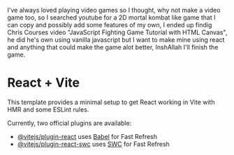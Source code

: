 I've always loved playing video games so I thought, why not make a video game too,
so I searched youtube for a 2D mortal kombat like game that I can copy and possibly add some features of my own,
I ended up findig Chris Courses video "JavaScript Fighting Game Tutorial with HTML Canvas",
he did he's own using vanilla javascript but I want to make mine using react and anything that could make the game alot better,
InshAllah I'll finish the game.

# React + Vite

This template provides a minimal setup to get React working in Vite with HMR and some ESLint rules.

Currently, two official plugins are available:

- [@vitejs/plugin-react](https://github.com/vitejs/vite-plugin-react/blob/main/packages/plugin-react/README.md) uses [Babel](https://babeljs.io/) for Fast Refresh
- [@vitejs/plugin-react-swc](https://github.com/vitejs/vite-plugin-react-swc) uses [SWC](https://swc.rs/) for Fast Refresh
